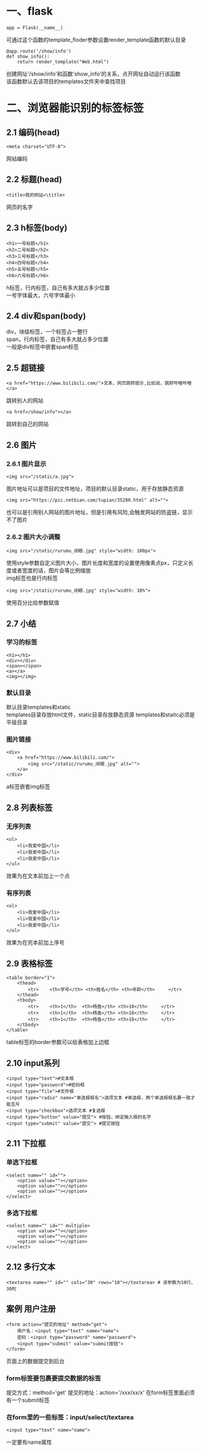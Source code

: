 # 一、flask
    app = Flask(__name__)   
可通过这个函数的template_floder参数设置render_template函数的默认目录   
``` 
@app.route('/show/info')    
def show_info():    
    return render_template("Web.html")  
```
创建网址'/show/info'和函数'show_info'的关系，点开网址自动运行该函数   
该函数默认去该项目的templates文件夹中查找项目
# 二、浏览器能识别的标签标签
## 2.1 编码(head)
    <meta charset="UTF-8">
网站编码
## 2.2 标题(head)
    <title>我的网站<\title>
网页的名字
## 2.3 h标签(body)
``` 
<h1>一号标题</h1>
<h2>二号标题</h2>
<h3>三号标题</h3>
<h4>四号标题</h4>
<h5>五号标题</h5>
<h6>六号标题</h6>
```
h标签，行内标签，自己有多大就占多少位置    
一号字体最大，六号字体最小
## 2.4 div和span(body)
div，块级标签，一个标签占一整行    
span，行内标签，自己有多大就占多少位置   
一般是div标签中嵌套span标签
## 2.5 超链接
    <a href="https://www.bilibili.com/">文本，网页跳转提示,比如说，跳转哔哩哔哩</a>
跳转别人的网站 
    
    <a href=/show/info"></a>    
跳转到自己的网站
## 2.6 图片
### 2.6.1 图片显示
    <img src="/static/a.jpg">
图片地址可以是项目的文件地址，项目的默认目录static，用于存放静态资源

    <img src="https://pic.netbian.com/tupian/35280.html" alt="">
也可以是引用别人网站的图片地址，但是引用有风险,会触发网站的防盗链，显示不了图片
### 2.6.2 图片大小调整
    <img src="/static/rurumu_闭眼.jpg" style="width: 100px">    
使用style参数自定义图片大小，图片长度和宽度的设置使用像素点px，只定义长度或者宽度的话，图片会等比例缩放     
img标签也是行内标签 

    <img src="/static/rurumu_闭眼.jpg" style="width: 10%">
使用百分比给参数赋值
## 2.7 小结
### 学习的标签
```
<h1></h1>
<div></div>
<span></span>
<a></a>
<img></img>
```
### 默认目录
默认目录templates和static    
templates目录存放html文件，static目录存放静态资源
templates和staitc必须是平级目录
### 图片链接
```angular2html
<div>
    <a href="https://www.bilibili.com/">
        <img src="/static/rurumu_闭眼.jpg" alt="">
    </a>
</div>
```
a标签嵌套img标签
## 2.8 列表标签
### 无序列表
```angular2html
<ul>
    <li>我爱中国</li>
    <li>我爱中国</li>
    <li>我爱中国</li>
</ul>
```
效果为在文本前加上一个点
### 有序列表
```angular2html
<ol>
    <li>我爱中国</li>
    <li>我爱中国</li>
    <li>我爱中国</li>
</ol>
```
效果为在完本前加上序号
## 2.9 表格标签
```angular2html
<table border="1">
    <thead>
        <tr>    <th>学号</th> <th>姓名</th> <th>年龄</th>     </tr>
    </thead>
    <tbody>
        <tr>    <th>1</th>  <th>杨鱼</th> <th>18</th>     </tr>
        <tr>    <th>1</th>  <th>杨鱼</th> <th>18</th>     </tr>
        <tr>    <th>1</th>  <th>杨鱼</th> <th>18</th>     </tr>
    </tbody>
</table>
```
table标签的border参数可以给表格加上边框
## 2.10 input系列
```angular2html
<input type="text">#文本框
<input type="password">#密码框
<input type="file">#文件框
<input type="radio" name="单选框框名">选项文本 #单选框，两个单选框框名要一致才能互斥
<input type="checkbox">选项文本 #复选框
<input type="button" value="提交"> #按钮，绑定输入框的名字
<input type="submit" value="提交"> #提交按钮
```
## 2.11 下拉框
### 单选下拉框
```angular2html
<select name="" id="">
    <option value=""></option>
    <option value=""></option>
    <option value=""></option>
</select>
```
### 多选下拉框
```angular2html
<select name="" id="" multiple>
    <option value=""></option>
    <option value=""></option>
    <option value=""></option>
</select>
```
## 2.12 多行文本
```angular2html
<textarea name="" id="" cols="30" rows="10"></textarea> # 该参数为10行，30列
```
## 案例 用户注册
```angular2html
<form action="提交的地址" method="get">
    用户名：<input type="text" name="name">
    密码：<input type="password" name="password">
    <input type="submit" value="submit按钮">
</form>
```
页面上的数据提交到后台
### form标签要包裹要提交数据的标签
提交方式：method='get'
提交的地址：action='/xxx/xx/x'
在form标签里面必须有一个submit标签
### 在form里的一些标签：input/select/textarea
```angular2html
<input type="text" name="name">
```
一定要有name属性
